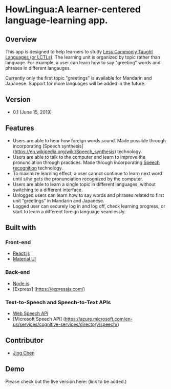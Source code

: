 # HowLingua:A learner-centered language-learning app.  

## Overview
This app is designed to help learners to study [Less Commonly Taught Languages (or LCTLs)](https://en.wikipedia.org/wiki/Less_Commonly_Taught_Languages). The learning unit is organized by topic rather than language. For example, a user can learn how to say "greeting" words and phrases in different langauges.  

Currently only the first topic "greetings" is available for Mandarin and Japanese. Support for more languages will be added in the future.

## Version
- 0.1 (June 15, 2019)

## Features
- Users are able to hear how foreign words sound. Made possible through incorporating [Speech synthesis] (https://en.wikipedia.org/wiki/Speech_synthesis) technology.
- Users are able to talk to the computer and learn to improve the pronunciation through practices. Made through incorporating [Speech recognition](https://en.wikipedia.org/wiki/Speech_recognition) technology.
- To maximize learning effect, a user cannot continue to learn next word until s/he gets the pronunciation recognized by the computer.
- Users are able to learn a single topic in different languages, without switching to a different interface.
- Unlogged users can learn how to say words and phrases related to first unit “greetings” in Mandarin and Japanese.
- Logged user can securely log in and log off, check learning progress, or start to learn a different foreign language  seamlessly.

## Built with
 
### Front-end
- [React.js](https://reactjs.org/) 
- [Material UI](https://material-ui.com)

### Back-end
- [Node.js](https://nodejs.org/en/)
- [Express] (https://expressjs.com/)

### Text-to-Speech and Speech-to-Text APIs
- [Web Speech API](https://developer.mozilla.org/en-US/docs/Web/API/Web_Speech_API)
- [Microsoft Speech API] (https://azure.microsoft.com/en-us/services/cognitive-services/directory/speech/)

## Contributor
- [Jing Chen](https://github.com/jcjc2019)

## Demo
Please check out the live version here: (link to be added.)

